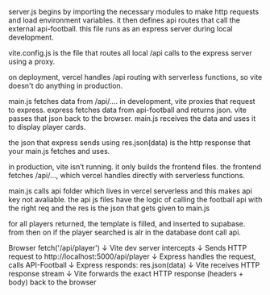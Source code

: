 server.js begins by importing the necessary modules to make http requests and load environment variables. it then defines api routes that call the external api-football. this file runs as an express server during local development.

vite.config.js is the file that routes all local /api calls to the express server using a proxy.

on deployment, vercel handles /api routing with serverless functions, so vite doesn't do anything in production.

main.js fetches data from /api/.... in development, vite proxies that request to express. express fetches data from api-football and returns json. vite passes that json back to the browser. main.js receives the data and uses it to display player cards.

the json that express sends using res.json(data) is the http response that your main.js fetches and uses.

in production, vite isn’t running. it only builds the frontend files. the frontend fetches /api/..., which vercel handles directly with serverless functions.

main.js calls api folder which lives in vercel serverless and this makes api key not avaliable. the api js files have the logic of calling the football api with the right req and the res is the json that gets given to main.js 

for all players returned, the template is filled, and inserted to supabase. from then on if the player searched is alr in the database dont call api. 



Browser fetch('/api/player')
↓
Vite dev server intercepts
↓
Sends HTTP request to http://localhost:5000/api/player
↓
Express handles the request, calls API-Football
↓
Express responds: res.json(data)
↓
Vite receives HTTP response stream
↓
Vite forwards the exact HTTP response (headers + body) back to the browser
